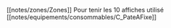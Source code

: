 [[notes/zones/Zones]]
Pour tenir les 10 affiches utilisé [[notes/equipements/consommables/C_PateAFixe]]